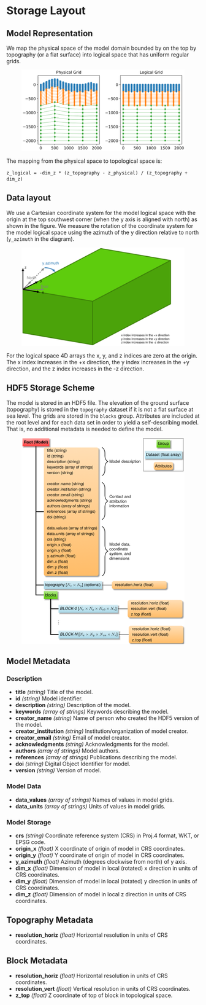 # Storage Layout

## Model Representation

We map the physical space of the model domain bounded by on the top by
topography (or a flat surface) into logical space that has uniform
regular grids.

<figure>
  <img src="figs/gridmapping.png" alt="Diagram of physical and logical grids">
</figure>

The mapping from the physical space to topological space is:
```
z_logical = -dim_z * (z_topography - z_physical) / (z_topography + dim_z)
```

## Data layout

We use a Cartesian coordinate system for the model logical space with
the origin at the top southwest corner (when the y axis is aligned
with north) as shown in the figure. We measure the rotation of the
coordinate system for the model logical space using the azimuth of the
y direction relative to north (`y_azimuth` in the diagram).

<figure>
  <img src="figs/coordsys.png" alt="Diagram of Cartesian coordinate
  system of the model logical space">
</figure>

For the logical space 4D arrays the x, y, and z indices are zero
at the origin. The x index increases in the +x direction, the y index
increases in the +y direction, and the z index increases in the -z direction.


## HDF5 Storage Scheme

The model is stored in an HDF5 file. The elevation of the ground
surface (topography) is stored in the `topography` dataset if it is not
a flat surface at sea level. The grids are stored in the `blocks`
group. Attributes are included at the root level and for each data set
in order to yield a self-describing model. That is, no additional
metadata is needed to define the model.

<figure>
  <img src="figs/hdf5layout.png" alt="Diagram of HDF5 layout scheme">
</figure>

## Model Metadata

### Description

* **title** *(string)* Title of the model.
* **id** *(string)* Model identifier.
* **description** *(string)* Description of the model.
* **keywords** *(array of strings)* Keywords describing the model.
* **creator_name** *(string)* Name of person who created the HDF5 version of the model.
* **creator_institution** *(string)* Institution/organization of model creator.
* **creator_email** *(string)* Email of model creator.
* **acknowledgments** *(string)* Acknowledgments for the model.
* **authors** *(array of strings)* Model authors.
* **references** *(array of strings)* Publications describing the model.
* **doi** *(string)* Digital Object Identifier for model.
* **version** *(string)* Version of model.

### Model Data

* **data_values** *(array of strings)* Names of values in model grids.
* **data_units** *(array of strings)* Units of values in model grids.

### Model Storage

* **crs** *(string)* Coordinate reference system (CRS) in Proj.4 format, WKT, or EPSG code.
* **origin_x** *(float)* X coordinate of origin of model in CRS coordinates.
* **origin_y** *(float)* Y coordinate of origin of model in CRS coordinates.
* **y_azimuth** *(float)* Azimuth (degrees clockwise from north) of y axis.
* **dim_x** *(float)* Dimension of model in local (rotated) x direction in units of CRS coordinates.
* **dim_y** *(float)* Dimension of model in local (rotated) y direction in units of CRS coordinates.
* **dim_z** *(float)* Dimension of model in local z direction in units of CRS coordinates.

## Topography Metadata

* **resolution_horiz** *(float)* Horizontal resolution in units of CRS coordinates.

## Block Metadata

* **resolution_horiz** *(float)* Horizontal resolution in units of CRS coordinates.
* **resolution_vert** *(float)* Vertical resolution in units of CRS coordinates.
* **z_top** *(float)* Z coordinate of top of block in topological space.

